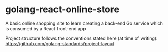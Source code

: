 # golang-react-online-store

A basic online shopping site to learn creating a back-end Go service which is consumed by a React front-end app

Project structure follows the conventions stated here (at time of writing): https://github.com/golang-standards/project-layout